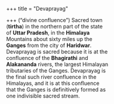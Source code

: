 +++
title = "Devaprayag"

+++
(“divine confluence”) Sacred town  
(**tirtha**) in the northern part of the state  
of **Uttar Pradesh**, in the **Himalaya**  
Mountains about sixty miles up the  
**Ganges** from the city of **Haridwar**.  
Devaprayag is sacred because it is at the  
confluence of the **Bhagirathi** and  
**Alakananda** rivers, the largest Himalayan  
tributaries of the Ganges. Devaprayag is  
the final such river confluence in the  
Himalayas, and it is at this confluence  
that the Ganges is definitively formed as  
one indivisible sacred stream.